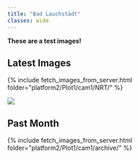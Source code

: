 ```yaml
---
title: "Bad Lauchstädt"
classes: wide
---
```


**These are a test images!**

## Latest Images

{% include fetch_images_from_server.html folder="platform2/Plot1/cam1/NRT/" %}

<img src="https://geomoer.github.io/geoAI/assets/images/title.png"></img>

## Past Month

{% include fetch_images_from_server.html folder="platform2/Plot1/cam1/archive/" %}
